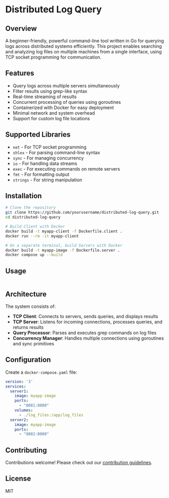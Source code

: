 # Distributed Log Query

## Overview
A beginner-friendly, powerful command-line tool written in Go for querying logs across distributed systems efficiently. This project enables searching and analyzing log files on multiple machines from a single interface, using TCP socket programming for communication.

## Features
- Query logs across multiple servers simultaneously
- Filter results using grep-like syntax
- Real-time streaming of results
- Concurrent processing of queries using goroutines
- Containerized with Docker for easy deployment
- Minimal network and system overhead
- Support for custom log file locations

## Supported Libraries
- `net` - For TCP socket programming
- `shlex` - For parsing command-line syntax
- `sync` - For managing concurrency
- `io` - For handling data streams
- `exec` - For executing commands on remote servers
- `fmt` - For formatting output
- `strings` - For string manipulation

## Installation
```bash
# Clone the repository
git clone https://github.com/yourusername/distributed-log-query.git
cd distributed-log-query

# Build Client with Docker
docker build -t myapp-client -f Dockerfile.client .
docker run --rm -it myapp-client

# On a separate terminal, build Servers with Docker
docker build -t myapp-image -f Dockerfile.server .
docker compose up --build

```

## Usage
```bash

```

## Architecture
The system consists of:
- **TCP Client**: Connects to servers, sends queries, and displays results
- **TCP Server**: Listens for incoming connections, processes queries, and returns results
- **Query Processor**: Parses and executes grep commands on log files
- **Concurrency Manager**: Handles multiple connections using goroutines and sync primitives

## Configuration
Create a `docker-compose.yaml` file:
```yaml
version: '3'
services:
  server1:
    image: myapp-image
    ports:
      - "8081:8080"
    volumes:
      - ./log_files:/app/log_files
  server2:
    image: myapp-image
    ports:
      - "8082:8080"
```

## Contributing
Contributions welcome! Please check out our [contribution guidelines](CONTRIBUTING.md).

## License
MIT
